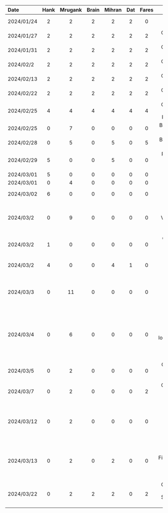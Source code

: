 | Date | Hank | Mrugank | Brain | Mihran | Dat | Fares | Task |
|:-|:-:|:-:|:-:|:-:|:-:|:-:|-:|
| 2024/01/24 | 2 | 2 | 2 | 2 | 2 | 0 | In-person Meeting |
| 2024/01/27 | 2 | 2 | 2 | 2 | 2 | 2 | Online Meeting - D1 |
| 2024/01/31 | 2 | 2 | 2 | 2 | 2 | 2 | Online Meeting - D1 |
| 2024/02/2 | 2 | 2 | 2 | 2 | 2 | 2 | Online Meeting - D1 |
| 2024/02/13 | 2 | 2 | 2 | 2 | 2 | 2 | Online Meeting - D2 |
| 2024/02/22 | 2 | 2 | 2 | 2 | 2 | 2 | Online Meeting - Architecture |
| 2024/02/25 | 4 | 4 | 4 | 4 | 4 | 4 | Online Meeting - Architecture & Feature Planning |
| 2024/02/25 | 0 | 7 | 0 | 0 | 0 | 0 | Bluetooth Sharing Setup |
| 2024/02/28 | 0 | 5 | 0 | 5 | 0 | 5 | Bluetooth Sharing Search |
| 2024/02/29 | 5 | 0 | 0 | 5 | 0 | 0 | Repository setup - dependencies bug fixes |
| 2024/03/01 | 5 | 0 | 0 | 0 | 0 | 0 | Settings Screen |
| 2024/03/01 | 0 | 4 | 0 | 0 | 0 | 0 | Share Menu UI |
| 2024/03/02 | 6 | 0 | 0 | 0 | 0 | 0 | Prototype Demo presentation |
| 2024/03/2 | 0 | 9 | 0 | 0 | 0 | 0 | User Cards UI + Share Menu + View Models and Models Foundations |
| 2024/03/2 | 1 | 0 | 0 | 0 | 0 | 0 | Github Repo and Organization Maintenance |
| 2024/03/2 | 4 | 0 | 0 | 4 | 1 | 0 | Business Card Templates and Model UI |
| 2024/03/3 | 0 | 11 | 0 | 0 | 0 | 0 | User Cards UI + View Model Rework + Share Cards UI + Debugging |
| 2024/03/4 | 0 | 6 | 0 | 0 | 0 | 0 | Fixed several issues: file storage, file retrieval, render loaded files, and a few state management issues |
| 2024/03/5 | 0 | 2 | 0 | 0 | 0 | 0 | QR Code sharing issue (due to Parcel) |
| 2024/03/7 | 0 | 2 | 0 | 0 | 0 | 2 | Online Meeting - D3 (Component Diagram) |
| 2024/03/12 | 0 | 2 | 0 | 0 | 0 | 0 | Backend setup for server with Firebase + learning Go (for server-side application) |
| 2024/03/13 | 0 | 2 | 0 | 2 | 0 | 0 | Backend setup for Firebase/Firestore + planning session for routing/auth |
| 2024/03/22 | 0 | 2 | 2 | 2 | 0 | 2 | Online Meeting - D4: Architecture Style Diagrams & Explanations |
